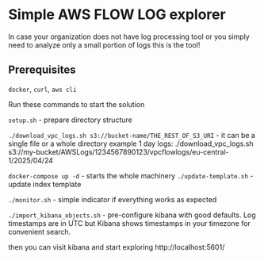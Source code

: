 # Simple AWS FLOW LOG explorer
In case your organization does not have log processing tool or you simply need to analyze only a small portion of logs
this is the tool!

## Prerequisites

`docker`, `curl`, `aws cli`

Run these commands to start the solution

`setup.sh` - prepare directory structure

`./download_vpc_logs.sh s3://bucket-name/THE_REST_OF_S3_URI` - it can be a single file or a whole directory
 example 1 day logs: ./download_vpc_logs.sh s3://my-bucket/AWSLogs/1234567890123/vpcflowlogs/eu-central-1/2025/04/24


`docker-compose up -d` - starts the whole machinery 
`./update-template.sh` - update index template 

`./monitor.sh` - simple indicator if everything works as expected

`./import_kibana_objects.sh` - pre-configure kibana with good defaults. 
Log timestamps are in UTC but Kibana shows timestamps in your timezone for convenient search.

then you can visit kibana and start exploring http://localhost:5601/
